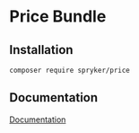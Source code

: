 # Price Bundle

## Installation

```
composer require spryker/price
```

## Documentation

[Documentation](http://spryker.github.io)

